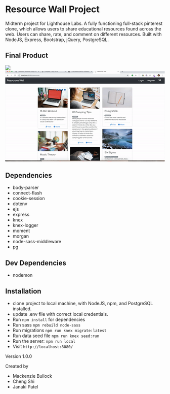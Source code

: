 # Resource Wall Project

Midterm project for Lighthouse Labs. A fully functioning full-stack pinterest clone, which allows users to share educational resources found across the web. Users can share, rate, and comment on different resources. Built with NodeJS, Express, Bootstrap, jQuery, PostgreSQL.

## Final Product

![](public/ui_ux.gif)
![](public/view_search.gif)

## Dependencies

* body-parser
* connect-flash
* cookie-session
* dotenv
* ejs
* express
* knex
* knex-logger
* moment
* morgan
* node-sass-middleware
* pg

## Dev Dependencies

* nodemon

## Installation

* clone project to local machine, with NodeJS, npm, and PostgreSQL installed.
* update .env file with correct local credentials.
* Run `npm install` for dependencies
* Run sass `npm rebuild node-sass`
* Run migrations `npm run knex migrate:latest`
* Run data seed file `npm run knex seed:run`
* Run the server: `npm run local`
* Visit `http://localhost:8080/`

Version 1.0.0

Created by
* Mackenzie Bullock
* Cheng Shi
* Janaki Patel
